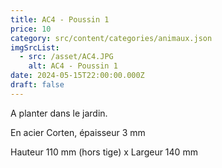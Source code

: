 ```yaml
---
title: AC4 - Poussin 1
price: 10
category: src/content/categories/animaux.json
imgSrcList:
  - src: /asset/AC4.JPG
    alt: AC4 - Poussin 1
date: 2024-05-15T22:00:00.000Z
draft: false
---
```


A planter dans le jardin. 

En acier Corten, épaisseur 3 mm

Hauteur 110 mm (hors tige) x Largeur 140 mm
